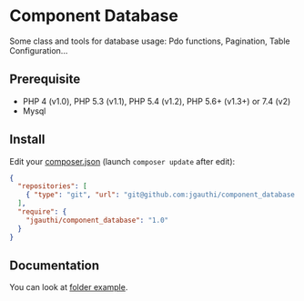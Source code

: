 # Component Database
Some class and tools for database usage: Pdo functions, Pagination, Table Configuration...

## Prerequisite

* PHP 4 (v1.0), PHP 5.3 (v1.1), PHP 5.4 (v1.2), PHP 5.6+ (v1.3+) or 7.4 (v2)
* Mysql

## Install
Edit your [composer.json](https://getcomposer.org) (launch `composer update` after edit):
```json
{
  "repositories": [
    { "type": "git", "url": "git@github.com:jgauthi/component_database.git" }
  ],
  "require": {
    "jgauthi/component_database": "1.0"
  }
}
```

## Documentation
You can look at [folder example](example).

